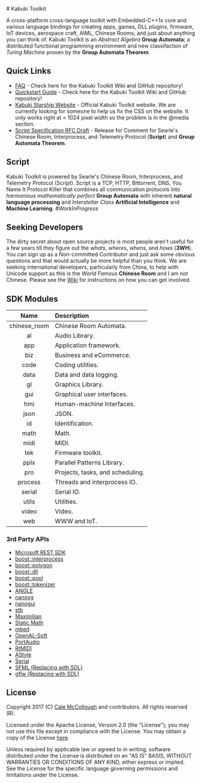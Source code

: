﻿﻿﻿﻿# Kabuki ToolkitA cross-platform cross-language toolkit with Embedded-C++1x core and various language bindings for creating apps, games, DLL plugins, firmware, IoT devices, aerospace craft, AIML, Chinese Rooms, and just about anything you can think of. Kabuki Toolkit is an *Abstract Algebra* **Group Automata**; a distributed functional programming environment and new classifaction of *Turing Machine* proven by the **Group Automata Theorem**.## Quick Links* [FAQ](https://github.com/kabuki-project/kabuki/tree/master/docs/faq) - Check here for the Kabuki Toolkit Wiki and GitHub repository!* [Quickstart Guide](https://github.com/kabuki-project/kabuki/tree/master/docs/quickstart-guide) - Check here for the Kabuki Toolkit Wiki and GitHub repository!* [Kabuki Starship Website](https://kabuki-project.github.io/) - Official Kabuki Toolkit website. We are currently looking for someone to help us fix the CSS on the website. It only works right at < 1024 pixel width so the problem is in the @media section.* [Script Specification RFC Draft](https://github.com/kabuki-project/kabuki/wiki/Script-Specification-RFC) - Release for Comment for Searle's Chinese Room, Interprocess, and Telemetry  Protocol (**Script**) and **Group Automata Theorem**.## ScriptKabuki Toolkit is powered by Searle's Chinese Room, Interprocess, and Telemetry  Protocol (Script). Script is a TCP, HTTP, Bittorrent, DNS, You Name It Protocol Killer that combines all communication protocols into *harmonious* *mathematically perfect* **Group Automata** with inherent **natural language processing** and *Interstellar Class* **Artificial Intelligence** and **Machine Learning**. *#WorkInProgress*## Seeking DevelopersThe dirty secret about open source projects is most people aren't useful for a few years till they figure out the *whats*, *where*s, *whens*, and *hows* (**3WH**). You can sign up as a Non-committed Contributor and just ask some obvious questions and that would actually be more helpful than you think. We are seeking international developers, particularly from China, to help with Unicode support as this is the *World Famous* **Chinese Room** and I am not Chinese. Please see the [Wiki](https://github.com/kabuki/kabuki_toolkit/wiki) for instructions on how you can get involved.## SDK Modules| Name         | Description  ||:------------:|:-------------|| chinese_room | Chinese Room Automata.|| al           | Audio Library.|| app          | Application framework.|| biz          | Business and eCommerce.|| code         | Coding utilities.|| data         | Data and data logging.|| gl           | Graphics Library.|| gui          | Graphical user interfaces.|| hmi          | Human-machine Interfaces.|| json         | JSON.|| id           | Identification.|| math         | Math.|| midi         | MIDI.|| tek          | Firmware toolkit.|| pplx         | Parallel Patterns Library.|| pro          | Projects, tasks, and scheduling.|| process      | Threads and interprocess IO.|| serial       | Serial IO.|| utils        | Utilities.|| video        | Video.|| web          | WWW and IoT.|### 3rd Party APIs* [Microsoft REST SDK](https://github.com/Microsoft/cpprestsdk)* [boost::interprocess](http://www.boost.org/)* [boost::polygon](http://www.boost.org/)* [boost::dll](http://www.boost.org/)* [boost::pool](http://www.boost.org/)* [boost::tokenizer](http://www.boost.org/)* [ANGLE](https://github.com/google/angle)* [nanovg](https://github.com/memononen/nanovg)* [nanogui](https://github.com/wjakob/nanogui)* [stb](https://github.com/nothings/stb)* [Maximilian](https://github.com/micknoise/Maximilian)* [Static Math](https://github.com/Morwenn/static_math)* [mbed](https://www.mbed.com/en/)* [OpenAL-Soft](https://github.com/kcat/openal-soft)* [PortAudio](http://www.portaudio.com/)* [RtMIDI](https://github.com/thestk/rtmidi)* [AStyle](http://astyle.sourceforge.net/)* [Serial](https://github.com/wjwwood/serial)* [SFML (Replacing with SDL)](https://www.sfml-dev.org/)* [gflw (Replacing with SDL)](http://www.glfw.org/)## LicenseCopyright 2017 (C) [Cale McCollough](mailto:calemccollough@gmail.com) and contributors. All rights reserved (R).Licensed under the Apache License, Version 2.0 (the "License"); you may not use this file except in compliance with the License. You may obtain a copy of the License [here](http://www.apache.org/licenses/LICENSE-2.0).Unless required by applicable law or agreed to in writing, software distributed under the License is distributed on an "AS IS" BASIS, WITHOUT WARRANTIES OR CONDITIONS OF ANY KIND, either express or implied. See the License for the specific language governing permissions and limitations under the License.
